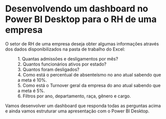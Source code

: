 # Desenvolvendo um dashboard no Power BI Desktop para o RH de uma empresa

O setor de RH de uma empresa deseja obter algumas informações através dos dados disponibilizados na pasta de trabalho do Excel:

<dl>
	<dd> 1. Quantas admissões e desligamentos por mês? </dd>
  <dd> 2. Quantos funcionários ativos por estado?  </dd>
  <dd> 3. Quantos foram desligados?  </dd>
  <dd> 4. Como está o percentual de absenteísmo no ano atual sabendo que a meta é 10%.  </dd>
  <dd> 5. Como está o Turnover geral da empresa do ano atual sabendo que a meta é 5%.  </dd>
  <dd> 6. Filtros por ano, departamento, raça, gênero e cargo. </dd>
</dl>

Vamos desenvolver um dashboard que responda todas as perguntas acima e ainda vamos estruturar uma apresentação com o Power BI Desktop.


